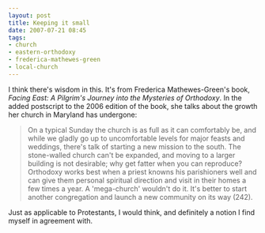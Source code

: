 ```yaml
---
layout: post
title: Keeping it small
date: 2007-07-21 08:45
tags:
- church
- eastern-orthodoxy
- frederica-mathewes-green
- local-church
---
```

I think there's wisdom in this. It's from Frederica Mathewes-Green's book, *Facing East: A Pilgrim's Journey into the Mysteries of Orthodoxy*. In the added postscript to the 2006 edition of the book, she talks about the growth her church in Maryland has undergone:

<blockquote>
On a typical Sunday the church is as full as it can comfortably be, and while we gladly go up to uncomfortable levels for major feasts and weddings, there's talk of starting a new mission to the south. The stone-walled church can't be expanded, and moving to a larger building is not desirable; why get fatter when you can reproduce? Orthodoxy works best when a priest knowns his parishioners well and can give them personal spiritual direction and visit in their homes a few times a year. A 'mega-church' wouldn't do it. It's better to start another congregation and launch a new community on its way (242).
</blockquote>

Just as applicable to Protestants, I would think, and definitely a notion I find myself in agreement with.
